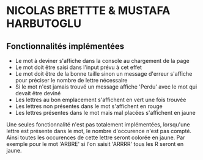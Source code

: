 # NICOLAS BRETTTE & MUSTAFA HARBUTOGLU

## Fonctionnalités implémentées

- Le mot à deviner s'affiche dans la console au chargement de la page
- Le mot doit être saisi dans l'input prévu à cet effet
- Le mot doit être de la bonne taille sinon un message d'erreur s'affiche pour préciser le nombre de lettre nécessaire
- Si le mot n'est jamais trouvé un message affiche 'Perdu' avec le mot qui devait être deviné
- Les lettres au bon emplacement s'affichent en vert une fois trouvée
- Les lettres non présentes dans le mot s'affichent en rouge
- Les lettres présentes dans le mot mais mal placées s'affichent en jaune

Une seules fonctionnalité n'est pas totalement implémentées, lorsqu'une lettre est présente dans le mot, le nombre d'occurence n'est pas compté. Ainsi toutes les occurences de cette lettre seront colorée en jaune.
Par exemple pour le mot 'ARBRE' si l'on saisit 'ARRRR' tous les R seront en jaune.